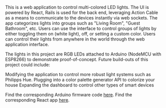 This is a web application to control multi-colored LED lights. The UI is powered by React, Rails is used for the back end, leveraging Action Cable as a means to communicate to the devices instantly via web sockets. The app categorizes lights into groups such as "Living Room", "Guest Bathroom", etc. Users can use the interface to control groups of lights by either toggling them on (white light), off, or setting a custom color. Users can control their lights from anywhere in the world through the web application interface.

The lights in this project are RGB LEDs attached to Arduino (NodeMCU with ESP8266) to demonstrate proof-of-concept. Future build-outs of this project could include:

Modifying the application to control more robust light systems such as Philipps Hue.
Plugging into a color palette generator API to colorize your house
Expanding the dashboard to control other types of smart devices


Find the corresponding Arduino firmware code [here](https://github.com/emikaijuin/arduino-nodemcu-led-control-using-action-cable-firmware). 
Find the corresponding React app [here](https://github.com/emikaijuin/arduino-nodemcu-led-control-using-action-cable-react-app).
